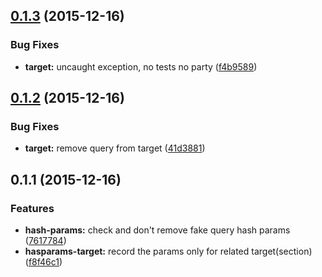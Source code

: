 <a name="0.1.3"></a>
## [0.1.3](https://github.com/zalando/react-simple-inpagenav/compare/0.1.2...v0.1.3) (2015-12-16)


### Bug Fixes

* **target:** uncaught exception, no tests no party ([f4b9589](https://github.com/zalando/react-simple-inpagenav/commit/f4b9589))



<a name="0.1.2"></a>
## [0.1.2](https://github.com/zalando/react-simple-inpagenav/compare/0.1.1...v0.1.2) (2015-12-16)


### Bug Fixes

* **target:** remove query from target ([41d3881](https://github.com/zalando/react-simple-inpagenav/commit/41d3881))



<a name="0.1.1"></a>
## 0.1.1 (2015-12-16)


### Features

* **hash-params:** check and don't remove fake query hash params ([7617784](https://github.com/zalando/react-simple-inpagenav/commit/7617784))
* **hasparams-target:** record the params only for related target(section) ([f8f46c1](https://github.com/zalando/react-simple-inpagenav/commit/f8f46c1))




